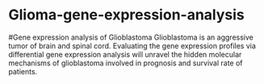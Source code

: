 # Glioma-gene-expression-analysis

#Gene expression analysis of Glioblastoma
Glioblastoma is an aggressive tumor of brain and spinal cord. Evaluating the gene expression profiles via differential gene expression analysis will unravel the hidden molecular mechanisms of glioblastoma involved in prognosis and survival rate of patients. 
